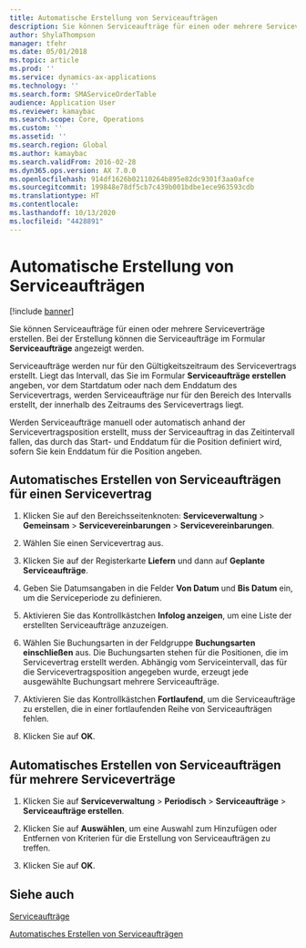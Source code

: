 ```yaml
---
title: Automatische Erstellung von Serviceaufträgen
description: Sie können Serviceaufträge für einen oder mehrere Serviceverträge erstellen.
author: ShylaThompson
manager: tfehr
ms.date: 05/01/2018
ms.topic: article
ms.prod: ''
ms.service: dynamics-ax-applications
ms.technology: ''
ms.search.form: SMAServiceOrderTable
audience: Application User
ms.reviewer: kamaybac
ms.search.scope: Core, Operations
ms.custom: ''
ms.assetid: ''
ms.search.region: Global
ms.author: kamaybac
ms.search.validFrom: 2016-02-28
ms.dyn365.ops.version: AX 7.0.0
ms.openlocfilehash: 914df1626b02110264b895e82dc9301f3aa0afce
ms.sourcegitcommit: 199848e78df5cb7c439b001bdbe1ece963593cdb
ms.translationtype: HT
ms.contentlocale: 
ms.lasthandoff: 10/13/2020
ms.locfileid: "4428891"
---
```

# <a name="create-service-orders-automatically"></a>Automatische Erstellung von Serviceaufträgen    

[!include [banner](../includes/banner.md)]


Sie können Serviceaufträge für einen oder mehrere Serviceverträge erstellen. Bei der Erstellung können die Serviceaufträge im Formular **Serviceaufträge** angezeigt werden.

Serviceaufträge werden nur für den Gültigkeitszeitraum des Servicevertrags erstellt. Liegt das Intervall, das Sie im Formular **Serviceaufträge erstellen** angeben, vor dem Startdatum oder nach dem Enddatum des Servicevertrags, werden Serviceaufträge nur für den Bereich des Intervalls erstellt, der innerhalb des Zeitraums des Servicevertrags liegt.

Werden Serviceaufträge manuell oder automatisch anhand der Servicevertragsposition erstellt, muss der Serviceauftrag in das Zeitintervall fallen, das durch das Start- und Enddatum für die Position definiert wird, sofern Sie kein Enddatum für die Position angeben.

## <a name="create-service-orders-automatically-for-a-service-agreement"></a>Automatisches Erstellen von Serviceaufträgen für einen Servicevertrag

1.  Klicken Sie auf den Bereichsseitenknoten: **Serviceverwaltung** \> **Gemeinsam** \> **Servicevereinbarungen** \> **Servicevereinbarungen**.

2.  Wählen Sie einen Servicevertrag aus.

3.  Klicken Sie auf der Registerkarte **Liefern** und dann auf **Geplante Serviceaufträge**.

4.  Geben Sie Datumsangaben in die Felder **Von Datum** und **Bis Datum** ein, um die Serviceperiode zu definieren.

5.  Aktivieren Sie das Kontrollkästchen **Infolog anzeigen**, um eine Liste der erstellten Serviceaufträge anzuzeigen.

6.  Wählen Sie Buchungsarten in der Feldgruppe **Buchungsarten einschließen** aus. Die Buchungsarten stehen für die Positionen, die im Servicevertrag erstellt werden. Abhängig vom Serviceintervall, das für die Servicevertragsposition angegeben wurde, erzeugt jede ausgewählte Buchungsart mehrere Serviceaufträge.

7.  Aktivieren Sie das Kontrollkästchen **Fortlaufend**, um die Serviceaufträge zu erstellen, die in einer fortlaufenden Reihe von Serviceaufträgen fehlen.

8.  Klicken Sie auf **OK**.

## <a name="create-service-orders-automatically-for-several-service-agreements"></a>Automatisches Erstellen von Serviceaufträgen für mehrere Serviceverträge

1.  Klicken Sie auf **Serviceverwaltung** \> **Periodisch** \> **Serviceaufträge** \> **Serviceaufträge erstellen**.

2.  Klicken Sie auf **Auswählen**, um eine Auswahl zum Hinzufügen oder Entfernen von Kriterien für die Erstellung von Serviceaufträgen zu treffen.

3.  Klicken Sie auf **OK**.

## <a name="see-also"></a>Siehe auch

[Serviceaufträge](service-orders.md)

[Automatisches Erstellen von Serviceaufträgen](auto-create-service-orders.md)

  


